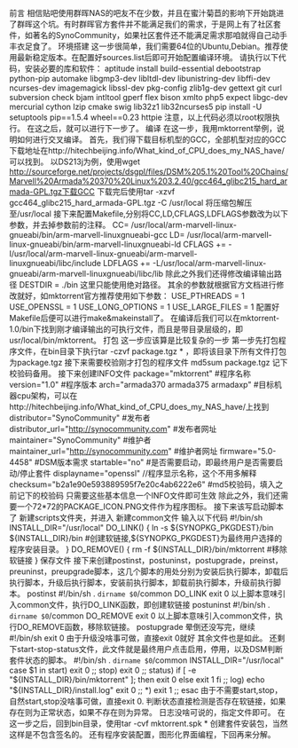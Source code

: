 前言
相信贴吧使用群晖NAS的吧友不在少数，并且在蜜汁菊苣的影响下开始跳进了群晖这个坑。有时群晖官方套件并不能满足我们的需求，于是网上有了社区套件，如著名的SynoCommunity，如果社区套件还不能满足需求那咱就得自己动手丰衣足食了。
环境搭建
这一步很简单，我们需要64位的Ubuntu,Debian。推荐使用最新稳定版本。在配置好sources.list后即可开始配置编译环境。
请执行以下代码，安装必要的库和软件：
aptitude install build-essential debootstrap python-pip automake libgmp3-dev libltdl-dev libunistring-dev libffi-dev ncurses-dev imagemagick libssl-dev pkg-config zlib1g-dev gettext git curl subversion check bjam intltool gperf flex bison xmlto php5 expect libgc-dev mercurial cython lzip cmake swig lib32z1 lib32ncurses5
pip install -U setuptools pip==1.5.4 wheel==0.23 httpie
注意，以上代码必须以root权限执行。
在这之后，就可以进行下一步了。
编译
在这一步，我用mktorrent举例，说明如何进行交叉编译。
首先，我们得下载目标机型的GCC，全部机型对应的GCC下载地址在http://hitechbeijing.info/What_kind_of_CPU_does_my_NAS_have/可以找到。
以DS213j为例，使用wget http://sourceforge.net/projects/dsgpl/files/DSM%205.1%20Tool%20Chains/Marvell%20Armada%20370%20Linux%203.2.40/gcc464_glibc215_hard_armada-GPL.tgz下载GCC
下载完后使用tar -xzvf gcc464_glibc215_hard_armada-GPL.tgz -C /usr/local 将压缩包解压至/usr/local
接下来配置Makefile,分别将CC,LD,CFLAGS,LDFLAGS参数改为以下参数，并去掉参数前的注释。
CC= /usr/local/arm-marvell-linux-gnueabi/bin/arm-marvell-linuxgnueabi-gcc
LD= /usr/local/arm-marvell-linux-gnueabi/bin/arm-marvell-linuxgnueabi-ld
CFLAGS += -I/usr/local/arm-marvell-linux-gnueabi/arm-marvell-linuxgnueabi/libc/include
LDFLAGS += -L/usr/local/arm-marvell-linux-gnueabi/arm-marvell-linuxgnueabi/libc/lib
除此之外我们还得修改编译输出路径
DESTDIR = ./bin
这里只能使用绝对路径。
其余的参数就根据官方文档进行修改就好，如mktorrent官方推荐使用如下参数：
USE_PTHREADS = 1
USE_OPENSSL = 1
USE_LONG_OPTIONS = 1
USE_LARGE_FILES = 1
配置好Makefile后便可以进行make&makeinstall了。
在编译后我们可以在mktorrent-1.0/bin下找到刚才编译输出的可执行文件，而且是带目录层级的，即usr/local/bin/mktorrent。
打包
这一步应该算是比较复杂的一步
第一步先打包程序文件，在bin目录下执行tar -czvf package.tgz * ，即将该目录下所有文件打包为package.tgz
接下来需要校验刚才打包的程序文件
md5sum package.tgz
记下校验码备用。
接下来创建INFO文件
package="mktorrent" 
#程序名称
version="1.0" 
#程序版本
arch="armada370 armada375 armadaxp" 
#目标机器cpu架构，可以在http://hitechbeijing.info/What_kind_of_CPU_does_my_NAS_have/上找到
distributor="SynoCommunity" 
#发布者
distributor_url="http://synocommunity.com" 
#发布者网址
maintainer="SynoCommunity" 
#维护者
maintainer_url="http://synocommunity.com" 
#维护者网址
firmware="5.0-4458" 
#DSM版本需求
startable="no"
#是否需要启动，即最终用户是否需要启动/停止套件
displayname="openssl" //程序显示名称，这个不用多解释
checksum="b2a1e90e593889595f7e20c4ab6222e6" 
#md5校验码，填入之前记下的校验码
只需要这些基本信息一个INFO文件即可生效
除此之外，我们还需要一个72*72的PACKAGE_ICON.PNG文件作为程序图标。
接下来该写启动脚本了
新建scripts文件夹，并进入
新建common文件
输入以下代码
#!/bin/sh
INSTALL_DIR="/usr/local"
DO_LINK()
{
ln -s ${SYNOPKG_PKGDEST}/bin ${INSTALL_DIR}/bin 
#创建软链接,${SYNOPKG_PKGDEST}为最终用户选择的程序安装目录。
}
DO_REMOVE()
{
rm -f ${INSTALL_DIR}/bin/mktorrent
#移除软链接
}
保存文件
接下来创建postinst，postuninst，postupgrade，preinst，preuninst，preupgrade脚本，这几个脚本的用处分别为安装后执行脚本，卸载后执行脚本，升级后执行脚本，安装前执行脚本，卸载前执行脚本，升级前执行脚本。
postinst
#!/bin/sh
. `dirname $0`/common
DO_LINK
exit 0
以上脚本意味引入common文件，执行DO_LINK函数，即创建软链接
postuninst
#!/bin/sh
. `dirname $0`/common
DO_REMOVE
exit 0
以上脚本意味引入common文件，执行DO_REMOVE函数，移除软链接。
postupgrade
晕倒还没写完，继续
#!/bin/sh
exit 0
由于升级没啥事可做，直接exit 0就好
其余文件也是如此。
还剩下start-stop-status文件，此文件就是最终用户点击启用，停用，以及DSM判断套件状态的脚本。
#!/bin/sh
. `dirname $0`/common
INSTALL_DIR="/usr/local"
case $1 in
start)
exit 0
;;
stop)
exit 0
;;
status)
if [ -e "${INSTALL_DIR}/bin/mktorrent" ]; then
exit 0
else
exit 1
fi
;;
log)
echo "${INSTALL_DIR}/install.log"
exit 0
;;
*)
exit 1
;;
esac
由于不需要start,stop，自然start,stop没啥事可做，直接exit 0.
判断状态直接检测是否存在软链接，如果存在则为正常状态，如果不存在则为异常。
日志没啥可说的，指定文件即可。
在这一步之后，回到bin目录，使用tar -cvf mktorrent.spk * 创建套件安装包，当然这样是不包含签名的。
还有程序安装配置，图形化界面编程，下回再来分解。